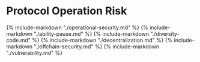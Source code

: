 # Protocol Operation Risk

{% include-markdown "./operational-security.md" %}
{% include-markdown "./ability-pause.md" %}
{% include-markdown "./diversity-code.md" %}
{% include-markdown "./decentralization.md" %}
{% include-markdown "./offchain-security.md" %}
{% include-markdown "./vulnerability.md" %}

